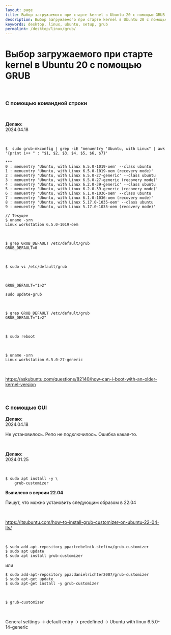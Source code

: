 ```yaml
---
layout: page
title: Выбор загружаемого при старте kernel в Ubuntu 20 с помощью GRUB
description: Выбор загружаемого при старте kernel в Ubuntu 20 с помощью GRUB
keywords: desktop, linux, ubuntu, setup, grub
permalink: /desktop/linux/grub/
---
```


# Выбор загружаемого при старте kernel в Ubuntu 20 с помощью GRUB

<br/>

### С помощью командной строки

<br/>

**Делаю:**  
2024.04.18

<br/>

```
$  sudo grub-mkconfig | grep -iE "menuentry 'Ubuntu, with Linux" | awk '{print i++ " : "$1, $2, $3, $4, $5, $6, $7}'
```

```
***
0 : menuentry 'Ubuntu, with Linux 6.5.0-1019-oem' --class ubuntu
1 : menuentry 'Ubuntu, with Linux 6.5.0-1019-oem (recovery mode)'
2 : menuentry 'Ubuntu, with Linux 6.5.0-27-generic' --class ubuntu
3 : menuentry 'Ubuntu, with Linux 6.5.0-27-generic (recovery mode)'
4 : menuentry 'Ubuntu, with Linux 6.2.0-39-generic' --class ubuntu
5 : menuentry 'Ubuntu, with Linux 6.2.0-39-generic (recovery mode)'
6 : menuentry 'Ubuntu, with Linux 6.1.0-1036-oem' --class ubuntu
7 : menuentry 'Ubuntu, with Linux 6.1.0-1036-oem (recovery mode)'
8 : menuentry 'Ubuntu, with Linux 5.17.0-1035-oem' --class ubuntu
9 : menuentry 'Ubuntu, with Linux 5.17.0-1035-oem (recovery mode)'
```

```
// Текущее
$ uname -srn
Linux workstation 6.5.0-1019-oem
```

<br/>

```
$ grep GRUB_DEFAULT /etc/default/grub
GRUB_DEFAULT=0
```

<br/>

```
$ sudo vi /etc/default/grub
```

<br/>

```
GRUB_DEFAULT="1>2"
```

```
sudo update-grub
```

<br/>

```
$ grep GRUB_DEFAULT /etc/default/grub
GRUB_DEFAULT="1>2"
```

<br/>

```
$ sudo reboot
```

<br/>

```
$ uname -srn
Linux workstation 6.5.0-27-generic
```

<br/>

https://askubuntu.com/questions/82140/how-can-i-boot-with-an-older-kernel-version

<br/>

### С помощью GUI

**Делаю:**  
2024.04.18

Не установилось. Репо не подключилось. Ошибка какая-то.

<br/>

**Делаю:**  
2024.01.25

<br/>

```
$ sudo apt install -y \
    grub-customizer
```

**Выпилено в версии 22.04**

Пишут, что можно установить следующим образом в 22.04

<br/>

https://itsubuntu.com/how-to-install-grub-customizer-on-ubuntu-22-04-lts/

<br/>

```
$ sudo add-apt-repository ppa:trebelnik-stefina/grub-customizer
$ sudo apt update
$ sudo apt install grub-customizer
```

или

```
$ sudo add-apt-repository ppa:danielrichter2007/grub-customizer
$ sudo apt-get update
$ sudo apt-get install -y grub-customizer
```

<br/>

```
$ grub-customizer
```

<br/>

General settings -> default entry -> predefined -> Ubuntu with linux 6.5.0-14-generic
